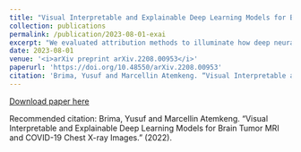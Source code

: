 ```yaml
---
title: "Visual Interpretable and Explainable Deep Learning Models for Brain Tumor MRI and COVID-19 Chest X-ray Images"
collection: publications
permalink: /publication/2023-08-01-exai
excerpt: "We evaluated attribution methods to illuminate how deep neural networks analyze medical images, using adaptive path-based gradient integration to attribute predictions from brain tumor MRI and COVID-19 chest X-ray datasets, highlighting possible biomarkers, exposing model biases, and offering insights into the links between input and prediction, demonstrating the method's ability to elucidate model reasoning and improve deep learning transparency for domain experts by revealing the rationale behind predictions."
date: 2023-08-01
venue: '<i>arXiv preprint arXiv.2208.00953</i>'
paperurl: 'https://doi.org/10.48550/arXiv.2208.00953'
citation: 'Brima, Yusuf and Marcellin Atemkeng. “Visual Interpretable and Explainable Deep Learning Models for Brain Tumor MRI and COVID-19 Chest X-ray Images.” (2022).'
---
```


[Download paper here](https://doi.org/10.48550/arXiv.2208.00953)

Recommended citation: Brima, Yusuf and Marcellin Atemkeng. “Visual Interpretable and Explainable Deep Learning Models for Brain Tumor MRI and COVID-19 Chest X-ray Images.” (2022).
